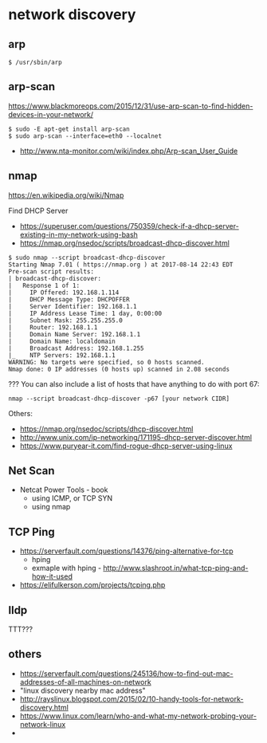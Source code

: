 # network discovery
## arp
```
$ /usr/sbin/arp
```

## arp-scan
https://www.blackmoreops.com/2015/12/31/use-arp-scan-to-find-hidden-devices-in-your-network/
```
$ sudo -E apt-get install arp-scan
$ sudo arp-scan --interface=eth0 --localnet
```
* http://www.nta-monitor.com/wiki/index.php/Arp-scan_User_Guide

## nmap
https://en.wikipedia.org/wiki/Nmap

Find DHCP Server
* https://superuser.com/questions/750359/check-if-a-dhcp-server-existing-in-my-network-using-bash
* https://nmap.org/nsedoc/scripts/broadcast-dhcp-discover.html
```
$ sudo nmap --script broadcast-dhcp-discover
Starting Nmap 7.01 ( https://nmap.org ) at 2017-08-14 22:43 EDT
Pre-scan script results:
| broadcast-dhcp-discover:
|   Response 1 of 1:
|     IP Offered: 192.168.1.114
|     DHCP Message Type: DHCPOFFER
|     Server Identifier: 192.168.1.1
|     IP Address Lease Time: 1 day, 0:00:00
|     Subnet Mask: 255.255.255.0
|     Router: 192.168.1.1
|     Domain Name Server: 192.168.1.1
|     Domain Name: localdomain
|     Broadcast Address: 192.168.1.255
|_    NTP Servers: 192.168.1.1
WARNING: No targets were specified, so 0 hosts scanned.
Nmap done: 0 IP addresses (0 hosts up) scanned in 2.08 seconds
```

??? You can also include a list of hosts that have anything to do with port 67:
```
nmap --script broadcast-dhcp-discover -p67 [your network CIDR]
```
Others:
* https://nmap.org/nsedoc/scripts/dhcp-discover.html
* http://www.unix.com/ip-networking/171195-dhcp-server-discover.html
* https://www.puryear-it.com/find-rogue-dhcp-server-using-linux

## Net Scan
* Netcat Power Tools - book
  * using ICMP, or TCP SYN
  * using nmap
  
## TCP Ping
* https://serverfault.com/questions/14376/ping-alternative-for-tcp
  * hping
  * exmaple with hping - http://www.slashroot.in/what-tcp-ping-and-how-it-used
* https://elifulkerson.com/projects/tcping.php

## lldp
TTT???


## others  
* https://serverfault.com/questions/245136/how-to-find-out-mac-addresses-of-all-machines-on-network
* "linux discovery nearby mac address"
* http://rayslinux.blogspot.com/2015/02/10-handy-tools-for-network-discovery.html
* https://www.linux.com/learn/who-and-what-my-network-probing-your-network-linux
* 

